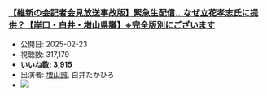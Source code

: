 ### [【維新の会記者会見放送事故版】緊急生配信…なぜ立花孝志氏に提供？【岸口・白井・増山県議】※完全版別にございます](https://www.youtube.com/watch?v=ZMy5potpWoA)
-   公開日: 2025-02-23
-   視聴数: 317,179
-   **いいね数: 3,915**
-   出演者: [増山誠](/rehacq_fan/people/増山誠 "wikilink"), 白井たかひろ
- [![](https://img.youtube.com/vi/ZMy5potpWoA/hqdefault.jpg)](https://www.youtube.com/watch?v=ZMy5potpWoA)

